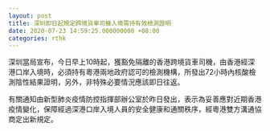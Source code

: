 ```yaml
---
layout: post
title: 深圳即日起規定跨境貨車司機入境需持有效檢測證明
date: 2020-07-23 14:59:25.000000000 +08:00
categories: rthk
---
```


深圳當局宣布，今日早上10時起，獲豁免隔離的香港跨境貨車司機，由香港經深港口岸入境時，必須持有粵港兩地政府認可的檢測機構，所發出72小時內核酸檢測陰性結果證明，另外，非特殊必要情況應該即日往返。

有關通知由新型肺炎疫情防控指揮部辦公室於昨日發出，表示為妥善應對近期香港疫情變化，保障經過深港口岸入境人員的安全健康和通關秩序，經粵港雙方溝通協商定出新規定。
